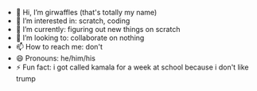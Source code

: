 - 👋 Hi, I’m girwaffles (that's totally my name)
- 👀 I’m interested in: scratch, coding
- 🌱 I’m currently: figuring out new things on scratch
- 💞️ I’m looking to: collaborate on nothing
- 📫 How to reach me: don't
- 😄 Pronouns: he/him/his
- ⚡ Fun fact: i got called kamala for a week at school because i don't like trump

<!---
girwaffles/girwaffles is a ✨ special ✨ repository because its `README.md` (this file) appears on your GitHub profile.
You can click the Preview link to take a look at your changes.
--->
